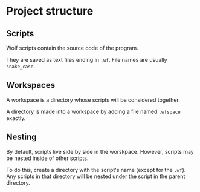 # Project structure

## Scripts

Wolf scripts contain the source code of the program.

They are saved as text files ending in `.wf`. File names are usually
`snake_case`.

## Workspaces

A workspace is a directory whose scripts will be considered together.

A directory is made into a workspace by adding a file named `.wfspace` exactly.

## Nesting

By default, scripts live side by side in the worskpace. However, scripts may be
nested inside of other scripts.

To do this, create a directory with the script's name (except for the `.wf`).
Any scripts in that directory will be nested under the script in the parent
directory.
